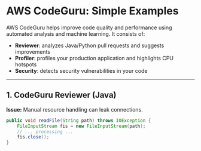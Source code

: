# AWS CodeGuru: Simple Examples

AWS CodeGuru helps improve code quality and performance using automated analysis and machine learning. It consists of:

- **Reviewer**: analyzes Java/Python pull requests and suggests improvements  
- **Profiler**: profiles your production application and highlights CPU hotspots  
- **Security**: detects security vulnerabilities in your code  

---

## 1. CodeGuru Reviewer (Java)

**Issue:** Manual resource handling can leak connections.

```java
public void readFile(String path) throws IOException {
    FileInputStream fis = new FileInputStream(path);
    // ... processing ...
    fis.close();
}
